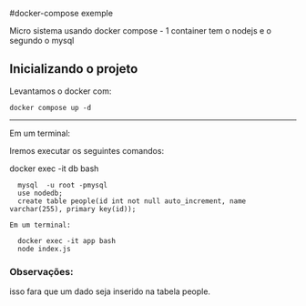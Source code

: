 #docker-compose exemple

Micro sistema usando docker compose - 1 container tem o nodejs e o segundo o mysql

## Inicializando o projeto

  Levantamos o docker com: 
  
    docker compose up -d

---
  
  Em um terminal:

  Iremos executar os seguintes comandos:

  docker exec -it db bash

``` 
  mysql  -u root -pmysql
  use nodedb;
  create table people(id int not null auto_increment, name varchar(255), primary key(id));
``` 
    Em um terminal:
``` 
  docker exec -it app bash
  node index.js
```

### Observações:

isso fara que um dado seja inserido na tabela people.

